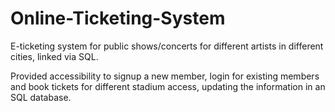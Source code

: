 # Online-Ticketing-System
E-ticketing system for public shows/concerts for different artists in different cities, linked via SQL.

Provided accessibility to signup a new member, login for existing members and book tickets for different stadium access, updating the information in an SQL database. 
